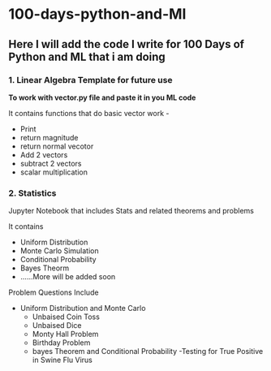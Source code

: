 # 100-days-python-and-Ml

## Here I will add the code I write for 100 Days of Python and ML that i am doing

### 1. Linear Algebra Template for future use

**To work with vector.py file and paste it in you ML code**

It contains functions that do basic vector work -

- Print
- return magnitude
- return normal vecotor
- Add 2 vectors
- subtract 2 vectors
- scalar multiplication

### 2. Statistics

Jupyter Notebook that includes Stats and related theorems and problems

It contains
  - Uniform Distribution
  - Monte Carlo Simulation 
  - Conditional Probability
  - Bayes Theorm 
  - ......More will be added soon

Problem Questions Include

  - Uniform Distribution and Monte Carlo
      - Unbaised Coin Toss
      - Unbaised Dice
      - Monty Hall Problem
      - Birthday Problem
    - bayes Theorem and Conditional Probability
       -Testing for True Positive in Swine Flu Virus
         
